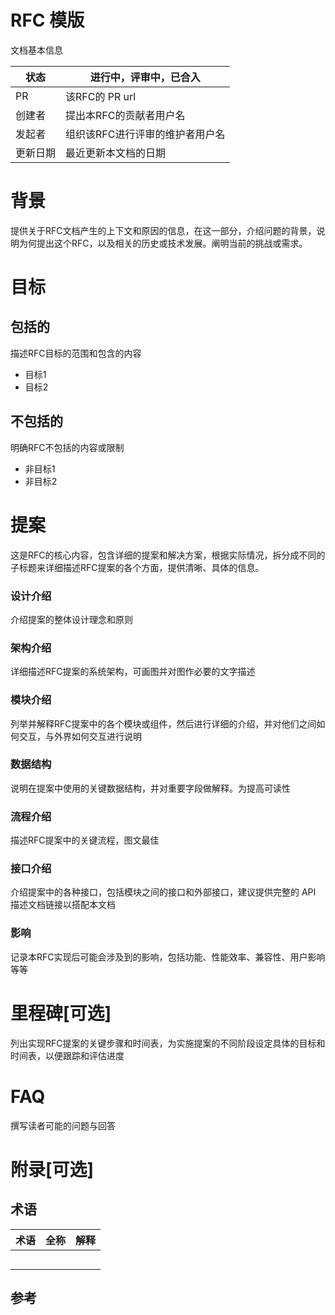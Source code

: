 # RFC 模版

文档基本信息

| 状态       | 进行中，评审中，已合入    |
| ---------- | ------       |
| PR         | 该RFC的 PR url   |
| 创建者      | 提出本RFC的贡献者用户名    |
| 发起者      | 组织该RFC进行评审的维护者用户名 |
| 更新日期    | 最近更新本文档的日期   |

# 背景
提供关于RFC文档产生的上下文和原因的信息，在这一部分，介绍问题的背景，说明为何提出这个RFC，以及相关的历史或技术发展。阐明当前的挑战或需求。

# 目标
## 包括的
描述RFC目标的范围和包含的内容
- 目标1
- 目标2

## 不包括的
明确RFC不包括的内容或限制
- 非目标1
- 非目标2

# 提案
这是RFC的核心内容，包含详细的提案和解决方案，根据实际情况，拆分成不同的子标题来详细描述RFC提案的各个方面，提供清晰、具体的信息。

### 设计介绍
介绍提案的整体设计理念和原则

### 架构介绍
详细描述RFC提案的系统架构，可画图并对图作必要的文字描述

### 模块介绍
列举并解释RFC提案中的各个模块或组件，然后进行详细的介绍，并对他们之间如何交互，与外界如何交互进行说明

### 数据结构
说明在提案中使用的关键数据结构，并对重要字段做解释。为提高可读性

### 流程介绍
描述RFC提案中的关键流程，图文最佳

### 接口介绍
介绍提案中的各种接口，包括模块之间的接口和外部接口，建议提供完整的 API 描述文档链接以搭配本文档

### 影响
记录本RFC实现后可能会涉及到的影响，包括功能、性能效率、兼容性、用户影响等等

# 里程碑[可选]
列出实现RFC提案的关键步骤和时间表，为实施提案的不同阶段设定具体的目标和时间表，以便跟踪和评估进度

# FAQ
撰写读者可能的问题与回答

# 附录[可选]

## 术语

| 术语 | 全称 | 解释 |
| ---- | ---- | ---- |
|      |      |      |
|      |      |      |
|      |      |      |
|      |      |      |
|      |      |      |

## 参考
